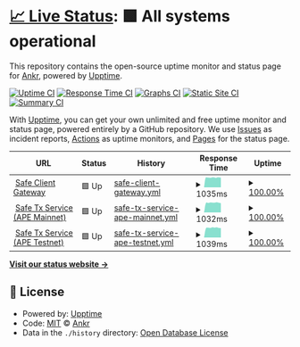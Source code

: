 # [📈 Live Status](https://Ankr-network.github.io/safe-services-status): <!--live status--> **🟩 All systems operational**

This repository contains the open-source uptime monitor and status page for [Ankr](https://ankr.com/), powered by [Upptime](https://github.com/upptime/upptime).

[![Uptime CI](https://github.com/Ankr-network/safe-services-status/workflows/Uptime%20CI/badge.svg)](https://github.com/Ankr-network/safe-services-status/actions?query=workflow%3A%22Uptime+CI%22)
[![Response Time CI](https://github.com/Ankr-network/safe-services-status/workflows/Response%20Time%20CI/badge.svg)](https://github.com/Ankr-network/safe-services-status/actions?query=workflow%3A%22Response+Time+CI%22)
[![Graphs CI](https://github.com/Ankr-network/safe-services-status/workflows/Graphs%20CI/badge.svg)](https://github.com/Ankr-network/safe-services-status/actions?query=workflow%3A%22Graphs+CI%22)
[![Static Site CI](https://github.com/Ankr-network/safe-services-status/workflows/Static%20Site%20CI/badge.svg)](https://github.com/Ankr-network/safe-services-status/actions?query=workflow%3A%22Static+Site+CI%22)
[![Summary CI](https://github.com/Ankr-network/safe-services-status/workflows/Summary%20CI/badge.svg)](https://github.com/Ankr-network/safe-services-status/actions?query=workflow%3A%22Summary+CI%22)

With [Upptime](https://upptime.js.org), you can get your own unlimited and free uptime monitor and status page, powered entirely by a GitHub repository. We use [Issues](https://github.com/Ankr-network/safe-services-status/issues) as incident reports, [Actions](https://github.com/Ankr-network/safe-services-status/actions) as uptime monitors, and [Pages](https://Ankr-network.github.io/safe-services-status) for the status page.

<!--start: status pages-->
<!-- This summary is generated by Upptime (https://github.com/upptime/upptime) -->
<!-- Do not edit this manually, your changes will be overwritten -->
<!-- prettier-ignore -->
| URL | Status | History | Response Time | Uptime |
| --- | ------ | ------- | ------------- | ------ |
| <img alt="" src="https://favicons.githubusercontent.com/gnosis-gateway.metaapesgame.com" height="13"> [Safe Client Gateway](https://gnosis-gateway.metaapesgame.com/health/) | 🟩 Up | [safe-client-gateway.yml](https://github.com/Ankr-network/safe-services-status/commits/HEAD/history/safe-client-gateway.yml) | <details><summary><img alt="Response time graph" src="./graphs/safe-client-gateway/response-time-week.png" height="20"> 1035ms</summary><br><a href="https://Ankr-network.github.io/safe-services-status/history/safe-client-gateway"><img alt="Response time 1032" src="https://img.shields.io/endpoint?url=https%3A%2F%2Fraw.githubusercontent.com%2FAnkr-network%2Fsafe-services-status%2FHEAD%2Fapi%2Fsafe-client-gateway%2Fresponse-time.json"></a><br><a href="https://Ankr-network.github.io/safe-services-status/history/safe-client-gateway"><img alt="24-hour response time 1005" src="https://img.shields.io/endpoint?url=https%3A%2F%2Fraw.githubusercontent.com%2FAnkr-network%2Fsafe-services-status%2FHEAD%2Fapi%2Fsafe-client-gateway%2Fresponse-time-day.json"></a><br><a href="https://Ankr-network.github.io/safe-services-status/history/safe-client-gateway"><img alt="7-day response time 1035" src="https://img.shields.io/endpoint?url=https%3A%2F%2Fraw.githubusercontent.com%2FAnkr-network%2Fsafe-services-status%2FHEAD%2Fapi%2Fsafe-client-gateway%2Fresponse-time-week.json"></a><br><a href="https://Ankr-network.github.io/safe-services-status/history/safe-client-gateway"><img alt="30-day response time 1032" src="https://img.shields.io/endpoint?url=https%3A%2F%2Fraw.githubusercontent.com%2FAnkr-network%2Fsafe-services-status%2FHEAD%2Fapi%2Fsafe-client-gateway%2Fresponse-time-month.json"></a><br><a href="https://Ankr-network.github.io/safe-services-status/history/safe-client-gateway"><img alt="1-year response time 1032" src="https://img.shields.io/endpoint?url=https%3A%2F%2Fraw.githubusercontent.com%2FAnkr-network%2Fsafe-services-status%2FHEAD%2Fapi%2Fsafe-client-gateway%2Fresponse-time-year.json"></a></details> | <details><summary><a href="https://Ankr-network.github.io/safe-services-status/history/safe-client-gateway">100.00%</a></summary><a href="https://Ankr-network.github.io/safe-services-status/history/safe-client-gateway"><img alt="All-time uptime 99.82%" src="https://img.shields.io/endpoint?url=https%3A%2F%2Fraw.githubusercontent.com%2FAnkr-network%2Fsafe-services-status%2FHEAD%2Fapi%2Fsafe-client-gateway%2Fuptime.json"></a><br><a href="https://Ankr-network.github.io/safe-services-status/history/safe-client-gateway"><img alt="24-hour uptime 100.00%" src="https://img.shields.io/endpoint?url=https%3A%2F%2Fraw.githubusercontent.com%2FAnkr-network%2Fsafe-services-status%2FHEAD%2Fapi%2Fsafe-client-gateway%2Fuptime-day.json"></a><br><a href="https://Ankr-network.github.io/safe-services-status/history/safe-client-gateway"><img alt="7-day uptime 100.00%" src="https://img.shields.io/endpoint?url=https%3A%2F%2Fraw.githubusercontent.com%2FAnkr-network%2Fsafe-services-status%2FHEAD%2Fapi%2Fsafe-client-gateway%2Fuptime-week.json"></a><br><a href="https://Ankr-network.github.io/safe-services-status/history/safe-client-gateway"><img alt="30-day uptime 99.82%" src="https://img.shields.io/endpoint?url=https%3A%2F%2Fraw.githubusercontent.com%2FAnkr-network%2Fsafe-services-status%2FHEAD%2Fapi%2Fsafe-client-gateway%2Fuptime-month.json"></a><br><a href="https://Ankr-network.github.io/safe-services-status/history/safe-client-gateway"><img alt="1-year uptime 99.82%" src="https://img.shields.io/endpoint?url=https%3A%2F%2Fraw.githubusercontent.com%2FAnkr-network%2Fsafe-services-status%2FHEAD%2Fapi%2Fsafe-client-gateway%2Fuptime-year.json"></a></details>
| <img alt="" src="https://favicons.githubusercontent.com/gnosis-service-apem.metaapesgame.com" height="13"> [Safe Tx Service (APE Mainnet)](https://gnosis-service-apem.metaapesgame.com/check/) | 🟩 Up | [safe-tx-service-ape-mainnet.yml](https://github.com/Ankr-network/safe-services-status/commits/HEAD/history/safe-tx-service-ape-mainnet.yml) | <details><summary><img alt="Response time graph" src="./graphs/safe-tx-service-ape-mainnet/response-time-week.png" height="20"> 1032ms</summary><br><a href="https://Ankr-network.github.io/safe-services-status/history/safe-tx-service-ape-mainnet"><img alt="Response time 1029" src="https://img.shields.io/endpoint?url=https%3A%2F%2Fraw.githubusercontent.com%2FAnkr-network%2Fsafe-services-status%2FHEAD%2Fapi%2Fsafe-tx-service-ape-mainnet%2Fresponse-time.json"></a><br><a href="https://Ankr-network.github.io/safe-services-status/history/safe-tx-service-ape-mainnet"><img alt="24-hour response time 1016" src="https://img.shields.io/endpoint?url=https%3A%2F%2Fraw.githubusercontent.com%2FAnkr-network%2Fsafe-services-status%2FHEAD%2Fapi%2Fsafe-tx-service-ape-mainnet%2Fresponse-time-day.json"></a><br><a href="https://Ankr-network.github.io/safe-services-status/history/safe-tx-service-ape-mainnet"><img alt="7-day response time 1032" src="https://img.shields.io/endpoint?url=https%3A%2F%2Fraw.githubusercontent.com%2FAnkr-network%2Fsafe-services-status%2FHEAD%2Fapi%2Fsafe-tx-service-ape-mainnet%2Fresponse-time-week.json"></a><br><a href="https://Ankr-network.github.io/safe-services-status/history/safe-tx-service-ape-mainnet"><img alt="30-day response time 1029" src="https://img.shields.io/endpoint?url=https%3A%2F%2Fraw.githubusercontent.com%2FAnkr-network%2Fsafe-services-status%2FHEAD%2Fapi%2Fsafe-tx-service-ape-mainnet%2Fresponse-time-month.json"></a><br><a href="https://Ankr-network.github.io/safe-services-status/history/safe-tx-service-ape-mainnet"><img alt="1-year response time 1029" src="https://img.shields.io/endpoint?url=https%3A%2F%2Fraw.githubusercontent.com%2FAnkr-network%2Fsafe-services-status%2FHEAD%2Fapi%2Fsafe-tx-service-ape-mainnet%2Fresponse-time-year.json"></a></details> | <details><summary><a href="https://Ankr-network.github.io/safe-services-status/history/safe-tx-service-ape-mainnet">100.00%</a></summary><a href="https://Ankr-network.github.io/safe-services-status/history/safe-tx-service-ape-mainnet"><img alt="All-time uptime 100.00%" src="https://img.shields.io/endpoint?url=https%3A%2F%2Fraw.githubusercontent.com%2FAnkr-network%2Fsafe-services-status%2FHEAD%2Fapi%2Fsafe-tx-service-ape-mainnet%2Fuptime.json"></a><br><a href="https://Ankr-network.github.io/safe-services-status/history/safe-tx-service-ape-mainnet"><img alt="24-hour uptime 100.00%" src="https://img.shields.io/endpoint?url=https%3A%2F%2Fraw.githubusercontent.com%2FAnkr-network%2Fsafe-services-status%2FHEAD%2Fapi%2Fsafe-tx-service-ape-mainnet%2Fuptime-day.json"></a><br><a href="https://Ankr-network.github.io/safe-services-status/history/safe-tx-service-ape-mainnet"><img alt="7-day uptime 100.00%" src="https://img.shields.io/endpoint?url=https%3A%2F%2Fraw.githubusercontent.com%2FAnkr-network%2Fsafe-services-status%2FHEAD%2Fapi%2Fsafe-tx-service-ape-mainnet%2Fuptime-week.json"></a><br><a href="https://Ankr-network.github.io/safe-services-status/history/safe-tx-service-ape-mainnet"><img alt="30-day uptime 100.00%" src="https://img.shields.io/endpoint?url=https%3A%2F%2Fraw.githubusercontent.com%2FAnkr-network%2Fsafe-services-status%2FHEAD%2Fapi%2Fsafe-tx-service-ape-mainnet%2Fuptime-month.json"></a><br><a href="https://Ankr-network.github.io/safe-services-status/history/safe-tx-service-ape-mainnet"><img alt="1-year uptime 100.00%" src="https://img.shields.io/endpoint?url=https%3A%2F%2Fraw.githubusercontent.com%2FAnkr-network%2Fsafe-services-status%2FHEAD%2Fapi%2Fsafe-tx-service-ape-mainnet%2Fuptime-year.json"></a></details>
| <img alt="" src="https://favicons.githubusercontent.com/gnosis-service-apet.metaapesgame.com" height="13"> [Safe Tx Service (APE Testnet)](https://gnosis-service-apet.metaapesgame.com/check/) | 🟩 Up | [safe-tx-service-ape-testnet.yml](https://github.com/Ankr-network/safe-services-status/commits/HEAD/history/safe-tx-service-ape-testnet.yml) | <details><summary><img alt="Response time graph" src="./graphs/safe-tx-service-ape-testnet/response-time-week.png" height="20"> 1039ms</summary><br><a href="https://Ankr-network.github.io/safe-services-status/history/safe-tx-service-ape-testnet"><img alt="Response time 1037" src="https://img.shields.io/endpoint?url=https%3A%2F%2Fraw.githubusercontent.com%2FAnkr-network%2Fsafe-services-status%2FHEAD%2Fapi%2Fsafe-tx-service-ape-testnet%2Fresponse-time.json"></a><br><a href="https://Ankr-network.github.io/safe-services-status/history/safe-tx-service-ape-testnet"><img alt="24-hour response time 1034" src="https://img.shields.io/endpoint?url=https%3A%2F%2Fraw.githubusercontent.com%2FAnkr-network%2Fsafe-services-status%2FHEAD%2Fapi%2Fsafe-tx-service-ape-testnet%2Fresponse-time-day.json"></a><br><a href="https://Ankr-network.github.io/safe-services-status/history/safe-tx-service-ape-testnet"><img alt="7-day response time 1039" src="https://img.shields.io/endpoint?url=https%3A%2F%2Fraw.githubusercontent.com%2FAnkr-network%2Fsafe-services-status%2FHEAD%2Fapi%2Fsafe-tx-service-ape-testnet%2Fresponse-time-week.json"></a><br><a href="https://Ankr-network.github.io/safe-services-status/history/safe-tx-service-ape-testnet"><img alt="30-day response time 1037" src="https://img.shields.io/endpoint?url=https%3A%2F%2Fraw.githubusercontent.com%2FAnkr-network%2Fsafe-services-status%2FHEAD%2Fapi%2Fsafe-tx-service-ape-testnet%2Fresponse-time-month.json"></a><br><a href="https://Ankr-network.github.io/safe-services-status/history/safe-tx-service-ape-testnet"><img alt="1-year response time 1037" src="https://img.shields.io/endpoint?url=https%3A%2F%2Fraw.githubusercontent.com%2FAnkr-network%2Fsafe-services-status%2FHEAD%2Fapi%2Fsafe-tx-service-ape-testnet%2Fresponse-time-year.json"></a></details> | <details><summary><a href="https://Ankr-network.github.io/safe-services-status/history/safe-tx-service-ape-testnet">100.00%</a></summary><a href="https://Ankr-network.github.io/safe-services-status/history/safe-tx-service-ape-testnet"><img alt="All-time uptime 100.00%" src="https://img.shields.io/endpoint?url=https%3A%2F%2Fraw.githubusercontent.com%2FAnkr-network%2Fsafe-services-status%2FHEAD%2Fapi%2Fsafe-tx-service-ape-testnet%2Fuptime.json"></a><br><a href="https://Ankr-network.github.io/safe-services-status/history/safe-tx-service-ape-testnet"><img alt="24-hour uptime 100.00%" src="https://img.shields.io/endpoint?url=https%3A%2F%2Fraw.githubusercontent.com%2FAnkr-network%2Fsafe-services-status%2FHEAD%2Fapi%2Fsafe-tx-service-ape-testnet%2Fuptime-day.json"></a><br><a href="https://Ankr-network.github.io/safe-services-status/history/safe-tx-service-ape-testnet"><img alt="7-day uptime 100.00%" src="https://img.shields.io/endpoint?url=https%3A%2F%2Fraw.githubusercontent.com%2FAnkr-network%2Fsafe-services-status%2FHEAD%2Fapi%2Fsafe-tx-service-ape-testnet%2Fuptime-week.json"></a><br><a href="https://Ankr-network.github.io/safe-services-status/history/safe-tx-service-ape-testnet"><img alt="30-day uptime 100.00%" src="https://img.shields.io/endpoint?url=https%3A%2F%2Fraw.githubusercontent.com%2FAnkr-network%2Fsafe-services-status%2FHEAD%2Fapi%2Fsafe-tx-service-ape-testnet%2Fuptime-month.json"></a><br><a href="https://Ankr-network.github.io/safe-services-status/history/safe-tx-service-ape-testnet"><img alt="1-year uptime 100.00%" src="https://img.shields.io/endpoint?url=https%3A%2F%2Fraw.githubusercontent.com%2FAnkr-network%2Fsafe-services-status%2FHEAD%2Fapi%2Fsafe-tx-service-ape-testnet%2Fuptime-year.json"></a></details>

<!--end: status pages-->

[**Visit our status website →**](https://Ankr-network.github.io/safe-services-status)

## 📄 License

- Powered by: [Upptime](https://github.com/upptime/upptime)
- Code: [MIT](./LICENSE) © [Ankr](https://ankr.com/)
- Data in the `./history` directory: [Open Database License](https://opendatacommons.org/licenses/odbl/1-0/)
